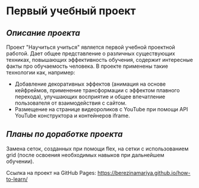 # Первый учебный проект
## _Описание проекта_
Проект "Научиться учиться" является первой учебной проектной работой. Дает общее представление о различных существующих техниках, повышающих эффективность обучения, содержит интересные факты про обучаемость человека.
В проекте применены такие технологии как, например:
* Добавление декоративных эффектов (анимация на основе кейфреймов, применение трансформации с эффектом плавного перехода), улучшающих восприятие и общее впечатление пользователя от взаимодействия с сайтом.
* Размещение на странице видеороликов с YouTube при помощи API YouTube конструктора и контейнеров iframe.
## _Планы по доработке проекта_
Замена сеток, созданных при помощи flex, на сетки с использованием grid (после освоения необходимых навыков при дальнейшем обучении).

Ссылка на проект на GitHub Pages: https://berezinamariya.github.io/how-to-learn/
